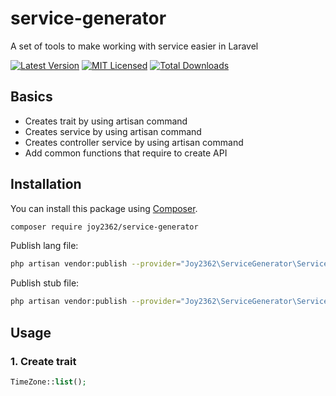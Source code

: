 # service-generator
A set of tools to make working with service easier in Laravel

[![Latest Version](https://img.shields.io/github/release/joy2362/service-generator.svg?style=flat-square)](https://github.com/joy2362/service-generator/releases)
[![MIT Licensed](https://img.shields.io/badge/license-MIT-brightgreen.svg?style=flat-square)](LICENSE.md)
[![Total Downloads](https://img.shields.io/packagist/dt/joy2362/service-generator.svg?style=flat-square)](https://packagist.org/packages/joy2362/service-generator)

## Basics

* Creates trait by using artisan command 
* Creates service by using artisan command 
* Creates controller service by using artisan command
* Add common functions that require to create API

## Installation

You can install this package using [Composer](https://getcomposer.org).

``` bash
composer require joy2362/service-generator
```
Publish lang file:
``` bash
php artisan vendor:publish --provider="Joy2362\ServiceGenerator\ServiceGeneratorServiceProvider" --tag="service-generator-stub"
```

Publish stub file:
``` bash
php artisan vendor:publish --provider="Joy2362\ServiceGenerator\ServiceGeneratorServiceProvider" --tag="service-generator-lang"
```

## Usage

### 1. Create trait

``` php
TimeZone::list();
```


